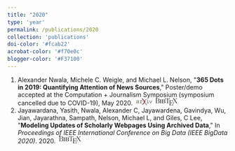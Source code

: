 ```yaml
---
title: "2020"
type: 'year'
permalink: /publications/2020
collection: 'publications'
doi-color: '#fcab22'
acrobat-color: '#f70e0c'
blogger-color: '#F37100'
---
```

1. Alexander Nwala, Michele C. Weigle, and Michael L. Nelson, "**365 Dots in 2019: Quantifying Attention of News Sources**," Poster/demo accepted at the Computation + Journalism Symposium (symposium cancelled due to COVID-19), May 2020. &nbsp;<a href='https://arxiv.org/abs/2003.09989' target='_blank' class='btn btn--mcwarxiv'><img src='../images/arxiv-logo-16px-high.png'/></a> &nbsp;<a href='/publications/bibtex#nwala-cj20' target='_blank' class='btn btn--mcwbibtex'><img src='../images/BibTeX_logo-16px-high.png'/></a>
1. Jayawardana, Yasith, Nwala, Alexander C, Jayawardena, Gavindya, Wu, Jian, Jayarathna, Sampath, Nelson, Michael L, and Giles, C Lee, "**Modeling Updates of Scholarly Webpages Using Archived Data**," In *Proceedings of IEEE International Conference on Big Data (IEEE BigData 2020)*. 2020. &nbsp;<a href='/publications/bibtex#jayawardana-bigdata20' target='_blank' class='btn btn--mcwbibtex'><img src='../images/BibTeX_logo-16px-high.png'/></a>

